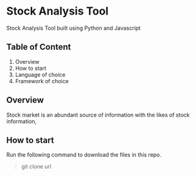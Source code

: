 # Stock Analysis Tool
Stock Analysis Tool built using Python and Javascript

## Table of Content
1. Overview
2. How to start
3. Language of choice
4. Framework of choice

## Overview
Stock market is an abundant source of information with the likes of stock information, 

## How to start
Run the following command to download the files in this repo.
> git clone url



